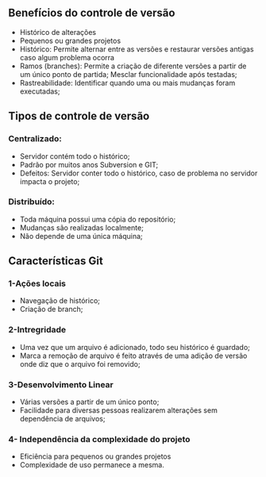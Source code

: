 ## Benefícios do controle de versão

- Histórico de alterações
- Pequenos ou grandes projetos
- Histórico:
  Permite alternar entre as versões e restaurar versões antigas caso algum problema ocorra
- Ramos (branches):
  Permite a criação de diferente versões a partir de um único ponto de partida;
  Mesclar funcionalidade após testadas;
- Rastreabilidade:
  Identificar quando uma ou mais mudanças foram executadas;

## Tipos de controle de versão

### Centralizado:

- Servidor contém todo o histórico;
- Padrão por muitos anos Subversion e GIT;
- Defeitos: Servidor conter todo o histórico, caso de problema no servidor impacta o projeto;

### Distribuído:

- Toda máquina possui uma cópia do repositório;
- Mudanças são realizadas localmente;
- Não depende de uma única máquina;

## Características Git

### 1-Ações locais

- Navegação de histórico;
- Criação de branch;

### 2-Intregridade

- Uma vez que um arquivo é adicionado, todo seu histórico é guardado;
- Marca a remoção de arquivo é feito através de uma adição de versão onde diz que o arquivo foi removido;

### 3-Desenvolvimento Linear

- Várias versões a partir de um único ponto;
- Facilidade para diversas pessoas realizarem alterações sem dependência de arquivos;

### 4- Independência da complexidade do projeto

- Eficiência para pequenos ou grandes projetos
- Complexidade de uso permanece a mesma.
